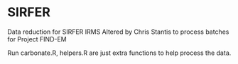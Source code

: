 # SIRFER
Data reduction for SIRFER IRMS
Altered by Chris Stantis to process batches for Project FIND-EM

Run carbonate.R, helpers.R are just extra functions to help process the data. 